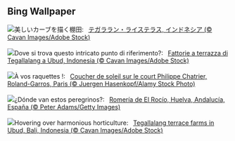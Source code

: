 ## Bing Wallpaper
![](https://www.bing.com/th?id=OHR.TegallalangTerrace_JA-JP2685499345_UHD.jpg&w=1000)美しいカーブを描く棚田:&nbsp;&ensp;[テガララン・ライステラス, インドネシア (© Cavan Images/Adobe Stock)](https://www.bing.com/th?id=OHR.TegallalangTerrace_JA-JP2685499345_UHD.jpg)
<br><br/>
![](https://www.bing.com/th?id=OHR.TegallalangTerrace_IT-IT1569351575_UHD.jpg&w=1000)Dove si trova questo intricato punto di riferimento?:&nbsp;&ensp;[Fattorie a terrazza di Tegallalang a Ubud, Indonesia  (© Cavan Images/Adobe Stock)](https://www.bing.com/th?id=OHR.TegallalangTerrace_IT-IT1569351575_UHD.jpg)
<br><br/>
![](https://www.bing.com/th?id=OHR.FrenchTennis_FR-FR8649321439_UHD.jpg&w=1000)À vos raquettes !:&nbsp;&ensp;[Coucher de soleil sur le court Philippe Chatrier, Roland-Garros, Paris (© Juergen Hasenkopf/Alamy Stock Photo)](https://www.bing.com/th?id=OHR.FrenchTennis_FR-FR8649321439_UHD.jpg)
<br><br/>
![](https://www.bing.com/th?id=OHR.ElRocio_ES-ES0246161840_UHD.jpg&w=1000)¿Dónde van estos peregrinos?:&nbsp;&ensp;[Romería de El Rocío, Huelva, Andalucía, España (© Peter Adams/Getty Images)](https://www.bing.com/th?id=OHR.ElRocio_ES-ES0246161840_UHD.jpg)
<br><br/>
![](https://www.bing.com/th?id=OHR.TegallalangTerrace_EN-GB7684726638_UHD.jpg&w=1000)Hovering over harmonious horticulture:&nbsp;&ensp;[Tegallalang terrace farms in Ubud, Bali, Indonesia (© Cavan Images/Adobe Stock)](https://www.bing.com/th?id=OHR.TegallalangTerrace_EN-GB7684726638_UHD.jpg)
<br><br/>
